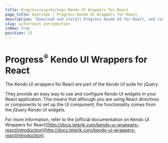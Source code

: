 ```yaml
---
title: Progress<sup>®</sup> Kendo UI Wrappers for React
page_title: Overview | Progress Kendo UI Wrappers for React
description: "Download and install Progress Kendo UI for React, and run a sample application."
slug: uiforreact_introduction
isNew: true
position: 13
---
```


# Progress<sup>®</sup> Kendo UI Wrappers for React

The Kendo UI wrappers for React are part of the Kendo UI suite for jQuery.

They provide an easy way to use and configure Kendo UI widgets in your React application. This means that although you are using React directives or components to set up the UI component, the functionality comes from the jQuery Kendo UI widgets.

For more information, refer to the [official documentation on Kendo UI Wrappers for React][http://docs.telerik.com/kendo-ui-wrappers-react/introduction](http://docs.telerik.com/kendo-ui-wrappers-react/introduction).

